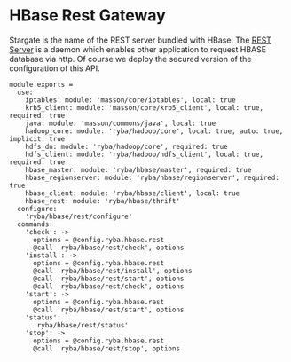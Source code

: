 
# HBase Rest Gateway
Stargate is the name of the REST server bundled with HBase.
The [REST Server](http://wiki.apache.org/hadoop/Hbase/Stargate) is a daemon which enables other application to request HBASE database via http.
Of course we deploy the secured version of the configuration of this API.

    module.exports =
      use:
        iptables: module: 'masson/core/iptables', local: true
        krb5_client: module: 'masson/core/krb5_client', local: true, required: true
        java: module: 'masson/commons/java', local: true
        hadoop_core: module: 'ryba/hadoop/core', local: true, auto: true, implicit: true
        hdfs_dn: module: 'ryba/hadoop/core', required: true
        hdfs_client: module: 'ryba/hadoop/hdfs_client', local: true, required: true
        hbase_master: module: 'ryba/hbase/master', required: true
        hbase_regionserver: module: 'ryba/hbase/regionserver', required: true
        hbase_client: module: 'ryba/hbase/client', local: true
        hbase_rest: module: 'ryba/hbase/thrift'
      configure:
        'ryba/hbase/rest/configure'
      commands:
        'check': ->
          options = @config.ryba.hbase.rest
          @call 'ryba/hbase/rest/check', options
        'install': ->
          options = @config.ryba.hbase.rest
          @call 'ryba/hbase/rest/install', options
          @call 'ryba/hbase/rest/start', options
          @call 'ryba/hbase/rest/check', options
        'start': ->
          options = @config.ryba.hbase.rest
          @call 'ryba/hbase/rest/start', options
        'status':
          'ryba/hbase/rest/status'
        'stop': ->
          options = @config.ryba.hbase.rest
          @call 'ryba/hbase/rest/stop', options
